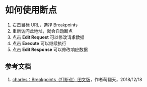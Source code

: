 # 如何使用断点

1. 右击目标 URL，选择 Breakpoints
2. 重新访问此地址，就会自动断点
3. 点击 **Edit Request** 可以修改请求数据
4. 点击 **Execute** 可以继续执行
5. 点击 **Edit Response** 可以修改响应数据

## 参考文档

1. [charles：Breakpoints（打断点）图文版](https://blog.csdn.net/qq_40308101/article/details/85062872)，作者萌翻天，2018/12/18